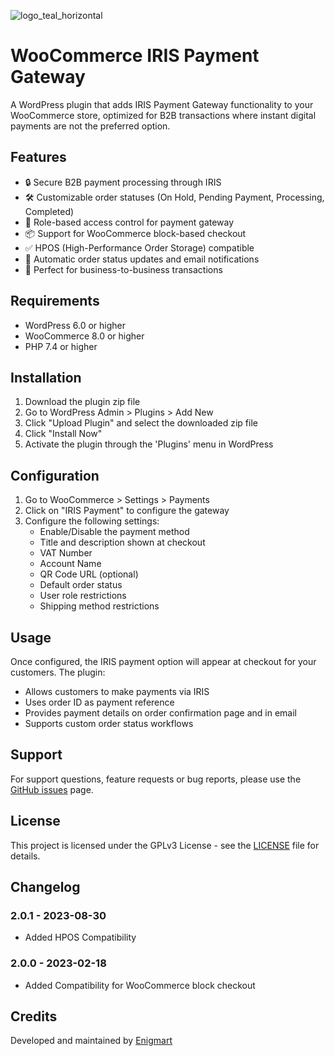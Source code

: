 
![logo_teal_horizontal](https://github.com/user-attachments/assets/b94cfbf5-6799-462e-bad9-36b3c3ffbe85)

# WooCommerce IRIS Payment Gateway

A WordPress plugin that adds IRIS Payment Gateway functionality to your WooCommerce store, optimized for B2B transactions where instant digital payments are not the preferred option.

## Features

- 🔒 Secure B2B payment processing through IRIS
- 🛠️ Customizable order statuses (On Hold, Pending Payment, Processing, Completed)
- 👥 Role-based access control for payment gateway
- 📦 Support for WooCommerce block-based checkout
- ✅ HPOS (High-Performance Order Storage) compatible
- 🔄 Automatic order status updates and email notifications
- 💼 Perfect for business-to-business transactions

## Requirements

- WordPress 6.0 or higher
- WooCommerce 8.0 or higher
- PHP 7.4 or higher

## Installation

1. Download the plugin zip file
2. Go to WordPress Admin > Plugins > Add New
3. Click "Upload Plugin" and select the downloaded zip file
4. Click "Install Now"
5. Activate the plugin through the 'Plugins' menu in WordPress

## Configuration

1. Go to WooCommerce > Settings > Payments
2. Click on "IRIS Payment" to configure the gateway
3. Configure the following settings:
   - Enable/Disable the payment method
   - Title and description shown at checkout
   - VAT Number
   - Account Name
   - QR Code URL (optional)
   - Default order status
   - User role restrictions
   - Shipping method restrictions

## Usage

Once configured, the IRIS payment option will appear at checkout for your customers. The plugin:

- Allows customers to make payments via IRIS
- Uses order ID as payment reference
- Provides payment details on order confirmation page and in email
- Supports custom order status workflows

## Support

For support questions, feature requests or bug reports, please use the [GitHub issues](https://github.com/enigmart/wp-plugin-iris-payments/issues) page.

## License

This project is licensed under the GPLv3 License - see the [LICENSE](https://www.gnu.org/licenses/gpl-3.0.html) file for details.

## Changelog

### 2.0.1 - 2023-08-30
- Added HPOS Compatibility

### 2.0.0 - 2023-02-18
- Added Compatibility for WooCommerce block checkout

## Credits

Developed and maintained by [Enigmart](https://github.com/enigmart)
